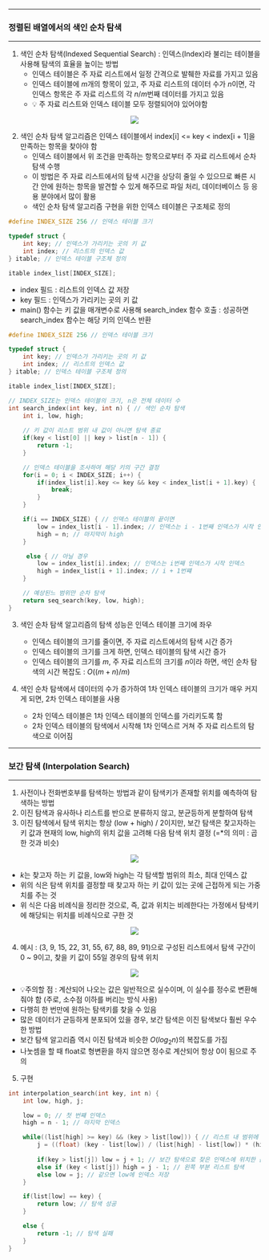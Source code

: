 -----
### 정렬된 배열에서의 색인 순차 탐색
-----
1. 색인 순차 탐색(Indexed Sequential Search) : 인덱스(Index)라 불리는 테이블을 사용해 탐색의 효율을 높이는 방법
   - 인덱스 테이블은 주 자료 리스트에서 일정 간격으로 발췌한 자료를 가지고 있음
   - 인덱스 테이블에 $m$개의 항목이 있고, 주 자료 리스트의 데이터 수가 $n$이면, 각 인덱스 항목은 주 자료 리스트의 각 $n / m$번째 데이터를 가지고 있음
   - 💡 주 자료 리스트와 인덱스 테이블 모두 정렬되어야 있어야함
<div align="center">
<img src="https://github.com/user-attachments/assets/65c85379-490f-4f31-a021-ab99d137ca92">
</div>

2. 색인 순차 탐색 알고리즘은 인덱스 테이블에서 index[i] <= key < index[i + 1]을 만족하는 항목을 찾아야 함
   - 인덱스 테이블에서 위 조건을 만족하는 항목으로부터 주 자료 리스트에서 순차 탐색 수행
   - 이 방법은 주 자료 리스트에서의 탐색 시간을 상당히 줄일 수 있으므로 빠른 시간 안에 원하는 항목을 발견할 수 있게 해주므로 파일 처리, 데이터베이스 등 응용 분야에서 많이 활용
   - 색인 순차 탐색 알고리즘 구현을 위한 인덱스 테이블은 구조체로 정의
```c
#define INDEX_SIZE 256 // 인덱스 테이블 크기

typedef struct {
    int key; // 인덱스가 가리키는 곳의 키 값
    int index; // 리스트의 인덱스 값
} itable; // 인덱스 테이블 구조체 정의

itable index_list[INDEX_SIZE];
```
   - index 필드 : 리스트의 인덱스 값 저장
   - key 필드 : 인덱스가 가리키는 곳의 키 값
   - main() 함수는 키 값을 매개변수로 사용해 search_index 함수 호출 : 성공하면 search_index 함수는 해당 키의 인덱스 반환
```c
#define INDEX_SIZE 256 // 인덱스 테이블 크기

typedef struct {
    int key; // 인덱스가 가리키는 곳의 키 값
    int index; // 리스트의 인덱스 값
} itable; // 인덱스 테이블 구조체 정의

itable index_list[INDEX_SIZE];

// INDEX_SIZE는 인덱스 테이블의 크기, n은 전체 데이터 수
int search_index(int key, int n) { // 색인 순차 탐색
    int i, low, high;
    
    // 키 값이 리스트 범위 내 값이 아니면 탐색 종료
    if(key < list[0] || key > list[n - 1]) {
        return -1;
    }

    // 인덱스 테이블을 조사하여 해당 키의 구간 결정
    for(i = 0; i < INDEX_SIZE; i++) {
        if(index_list[i].key <= key && key < index_list[i + 1].key) {
            break;
        } 
    }

    if(i == INDEX_SIZE) { // 인덱스 테이블의 끝이면
        low = index_list[i - 1].index; // 인덱스는 i - 1번째 인덱스가 시작 인덱스
        high = n; // 마지막이 high
    }

     else { // 아닐 경우
        low = index_list[i].index; // 인덱스는 i번째 인덱스가 시작 인덱스
        high = index_list[i + 1].index; // i + 1번쨰    
    }

    // 예상된느 범위만 순차 탐색
    return seq_search(key, low, high); 
}
```

3. 색인 순차 탐색 알고리즘의 탐색 성능은 인덱스 테이블 크기에 좌우
   - 인덱스 테이블의 크기를 줄이면, 주 자료 리스트에서의 탐색 시간 증가
   - 인덱스 테이블의 크기를 크게 하면, 인덱스 테이블의 탐색 시간 증가
   - 인덱스 테이블의 크기를 $m$, 주 자료 리스트의 크기를 $n$이라 하면, 색인 순차 탐색의 시간 복잡도 : $O((m + n) / m)$

4. 색인 순차 탐색에서 데이터의 수가 증가하여 1차 인덱스 테이블의 크기가 매우 커지게 되면, 2차 인덱스 테이블을 사용
   - 2차 인덱스 테이블은 1차 인덱스 테이블의 인덱스를 가리키도록 함
   - 2차 인덱스 테이블의 탐색에서 시작해 1차 인덱스르 거쳐 주 자료 리스트의 탐색으로 이어짐

-----
### 보간 탐색 (Interpolation Search)
-----
1. 사전이나 전화번호부를 탐색하는 방법과 같이 탐색키가 존재할 위치를 예측하여 탐색하는 방법
2. 이진 탐색과 유사하나 리스트를 반으로 분류하지 않고, 분균등하게 분할하여 탐색
3. 이진 탐색에서 탐색 위치는 항상 (low + high) / 2이지만, 보간 탐색은 찾고자하는 키 값과 현재의 low, high의 위치 값을 고려해 다음 탐색 위치 결정 (=*의 의미 : 곱한 것과 비슷)
<div align="center">
<img src="https://github.com/user-attachments/assets/b9088e38-95a4-4b4d-81b3-11da1ea1671f">
</div>

   - $k$는 찾고자 하는 키 값을, low와 high는 각 탐색할 범위의 최소, 최대 인덱스 값
   - 위의 식은 탐색 위치를 결정할 때 찾고자 하는 키 값이 있는 곳에 근접하게 되는 가중치를 주는 것
   - 위 식은 다음 비례식을 정리한 것으로, 즉, 값과 위치는 비례한다는 가정에서 탐색키에 해당되는 위치를 비례식으로 구한 것
<div align="center">
<img src="https://github.com/user-attachments/assets/742ab249-e28c-4941-b517-8777b0ea97f1">
</div>

4. 예시 : (3, 9, 15, 22, 31, 55, 67, 88, 89, 91)으로 구성된 리스트에서 탐색 구간이 0 ~ 9이고, 찾을 키 값이 55일 경우의 탐색 위치
<div align="center">
<img src="https://github.com/user-attachments/assets/b14900ff-5612-484e-ae18-3f8fb7fcc976">
</div>

  - 💡주의할 점 : 계산되어 나오는 값은 일반적으로 실수이며, 이 실수를 정수로 변환해줘야 함 (주로, 소수점 이하를 버리는 방식 사용)
  - 다행히 한 번만에 원하는 탐색키를 찾을 수 있음
  - 많은 데이터가 균등하게 분포되어 있을 경우, 보간 탐색은 이진 탐색보다 훨씬 우수한 방법
  - 보간 탐색 알고리즘 역시 이진 탐색과 비슷한 $O(log_2 n)$의 복잡도를 가짐
  - 나눗셈을 할 때 float로 형변환을 하지 않으면 정수로 계산되어 항상 0이 됨으로 주의

5. 구현
```c
int interpolation_search(int key, int n) {
    int low, high, j;

    low = 0; // 첫 번쨰 인덱스
    high = n - 1; // 마지막 인덱스

    while((list[high] >= key) && (key > list[low])) { // 리스트 내 범위에 존재
        j = ((float) (key - list[low]) / (list[high] - list[low]) * (high - low) + low); // 보간 탐색 위치 값 계산
        
        if(key > list[j]) low = j + 1; // 보간 탐색으로 찾은 인덱스에 위치한 값보다 key 값이 크면, 오른쪽 부분 리스트 탐색
        else if (key < list[j]) high = j - 1; // 왼쪽 부분 리스트 탐색
        else low = j; // 같으면 low에 인덱스 저장
    }

    if(list[low] == key) {
        return low; // 탐색 성공
    }

    else {
        return -1; // 탐색 실패
    }
}
```

